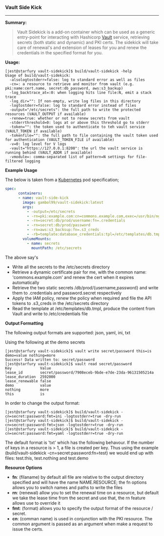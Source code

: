 
### **Vault Side Kick**
-----
**Summary:**
> Vault Sidekick is a add-on container which can be used as a generic entry-point for interacting with Hashicorp [Vault](https://vaultproject.io) service, retrieving secrets 
(both static and dynamic) and PKI certs. The sidekick will take care of renewal's and extension of leases for you and renew the credentials in the specified format for you.

**Usage:**

```shell
[jest@starfury vault-sidekick]$ build/vault-sidekick -help
Usage of build/vault-sidekick:
  -alsologtostderr=false: log to standard error as well as files
  -cn=: a resource to retrieve and monitor from vault (e.g. pki:name:cert.name, secret:db_password, aws:s3_backup)
  -log_backtrace_at=:0: when logging hits line file:N, emit a stack trace
  -log_dir="": If non-empty, write log files in this directory
  -logtostderr=false: log to standard error instead of files
  -output="/etc/secrets": the full path to write the protected resources (VAULT_OUTPUT if available)
  -renew=true: whether or not to renew secrets from vault
  -stderrthreshold=0: logs at or above this threshold go to stderr
  -token="": the token used to authenticate to teh vault service (VAULT_TOKEN if available)
  -tokenfile="": the full path to file containing the vault token used for authentication (VAULT_TOKEN_FILE if available)
  -v=0: log level for V logs
  -vault="https://127.0.0.1:8200": the url the vault service is running behind (VAULT_ADDR if available)
  -vmodule=: comma-separated list of pattern=N settings for file-filtered logging
```

**Example Usage**

The below is taken from a [Kubernetes](https://github.com/kubernetes/kubernetes) pod specification;

```YAML
spec:
      containers:
      - name: vault-side-kick 
        image: gambol99/vault-sidekick:latest
        args:
          - -output=/etc/secrets
          - -rn=pki:example.com:cn=commons.example.com,exec=/usr/bin/nginx_restart.sh,ctr=.*nginx_server.*
          - -rn=secret:db/prod/username:fn=.credentials 
          - -rn=secret:db/prod/password
          - -rn=aws:s3_backsup:fn=.s3_creds
          - -rb=template:database_credentials:tpl=/etc/templates/db.tmpl,fn=/etc/credentials
        volumeMounts:
          - name: secrets 
            mountPath: /etc/secrets
```

The above say's

 - Write all the secrets to the /etc/secrets directory
 - Retrieve a dynamic certificate pair for me, with the common name: 'commons.example.com' and renew the cert when it expires automatically
 - Retrieve the two static secrets /db/prod/{username,password} and write them to .credentials and password.secret respectively
 - Apply the IAM policy, renew the policy when required and file the API tokens to .s3_creds in the /etc/secrets directory 
 - Read the template at /etc/templates/db.tmpl, produce the content from Vault and write to /etc/credentials file 
 
**Output Formatting**

The following output formats are supported: json, yaml, ini, txt
 
Using the following at the demo secrets

```shell
[jest@starfury vault-sidekick]$ vault write secret/password this=is demo=value nothing=more
Success! Data written to: secret/password
[jest@starfury vault-sidekick]$ vault read secret/password 
Key            	Value
lease_id       	secret/password/7908eceb-9bde-e7de-23da-96131505214a
lease_duration 	2592000
lease_renewable	false
demo           	value
nothing        	more
this           	is
```

In order to change the output format: 
    
```shell
[jest@starfury vault-sidekick]$ build/vault-sidekick -cn=secret:password:fmt=ini -logtostderr=true -dry-run
[jest@starfury vault-sidekick]$ build/vault-sidekick -cn=secret:password:fmt=json -logtostderr=true -dry-run
[jest@starfury vault-sidekick]$ build/vault-sidekick -cn=secret:password:fmt=yaml -logtostderr=true -dry-run
```

The default format is 'txt' which has the following behavour. If the number of keys in a resource is > 1, a file is created per key. Thus using the example 
(build/vault-sidekick -cn=secret:password:fn=test) we would end up with files: test.this, test.nothing and test.demo 

**Resource Options**

- **fn**: (filaname) by default all file are relative to the output directory specified and will have the name NAME.RESOURCE; the fn options allows you to switch names and paths to write the files
- **rn**: (renewal) allow you to set the renewal time on a resource, but default we take the lease time from the secret and use that, the rn feature allows use to override it
- **fmt**: (format) allows you to specify the output format of the resource / secret. 
- **cn**: (comman name) is used in conjunction with the PKI resource. The common argument is passed as an argument when make a request to issue the certs. 